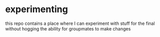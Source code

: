 # experimenting
this repo contains a place where I can experiment with stuff for the final without hogging the ability for groupmates to make changes 
